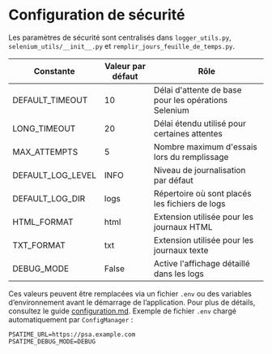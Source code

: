 # Configuration de sécurité

Les paramètres de sécurité sont centralisés dans
`logger_utils.py`, `selenium_utils/__init__.py` et
`remplir_jours_feuille_de_temps.py`.

| Constante              | Valeur par défaut | Rôle |
| ---------------------- | ----------------- | --------------------------------------------- |
| DEFAULT_TIMEOUT        | 10                | Délai d'attente de base pour les opérations Selenium |
| LONG_TIMEOUT           | 20                | Délai étendu utilisé pour certaines attentes |
| MAX_ATTEMPTS           | 5                 | Nombre maximum d'essais lors du remplissage |
| DEFAULT_LOG_LEVEL      | INFO              | Niveau de journalisation par défaut |
| DEFAULT_LOG_DIR        | logs              | Répertoire où sont placés les fichiers de logs |
| HTML_FORMAT            | html              | Extension utilisée pour les journaux HTML |
| TXT_FORMAT             | txt               | Extension utilisée pour les journaux texte |
| DEBUG_MODE             | False             | Active l'affichage détaillé dans les logs |

Ces valeurs peuvent être remplacées via un fichier `.env` ou des variables
d’environnement avant le démarrage de l’application. Pour plus de détails,
consultez le guide [configuration.md](../guides/configuration.md).
Exemple de fichier `.env` chargé automatiquement par `ConfigManager` :

```dotenv
PSATIME_URL=https://psa.example.com
PSATIME_DEBUG_MODE=DEBUG
```
